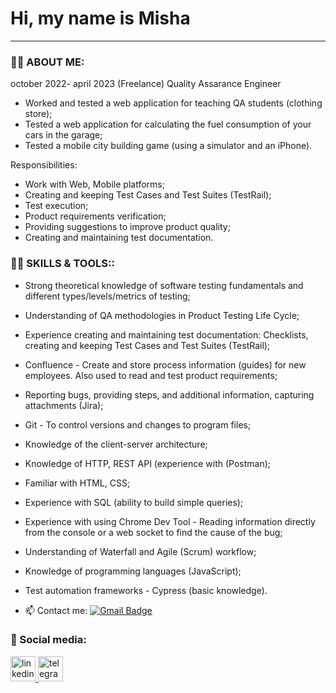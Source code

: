 # Hi, my name is Misha
---
### :man_technologist: ABOUT ME:

october 2022- april 2023 (Freelance) Quality Assarance Engineer

- Worked and tested a web application for teaching QA students (clothing store);
- Tested a web application for calculating the fuel consumption of your cars in the garage;
- Tested a mobile city building game (using a simulator and an iPhone).

Responsibilities:
- Work with Web, Mobile platforms;
- Creating and keeping Test Cases and Test Suites (TestRail);
- Test execution;
- Product requirements verification;
- Providing suggestions to improve product quality;
- Creating and maintaining test documentation.

### :man_technologist: SKILLS & TOOLS::
- Strong theoretical knowledge of software testing fundamentals and
different types/levels/metrics of testing;
- Understanding of QA methodologies in Product Testing Life Cycle;
- Experience creating and maintaining test documentation: Checklists,
creating and keeping Test Cases and Test Suites (TestRail);
- Confluence - Create and store process information (guides) for new
employees. Also used to read and test product requirements;
- Reporting bugs, providing steps, and additional information,
capturing attachments (Jira);
- Git - To control versions and changes to program files;
- Knowledge of the client-server architecture;
- Knowledge of HTTP, REST API (experience with (Postman);
- Familiar with HTML, CSS;
- Experience with SQL (ability to build simple queries);
- Experience with using Chrome Dev Tool - Reading information
directly from the console or a web socket to find the cause of the
bug;
- Understanding of Waterfall and Agile (Scrum) workflow;
- Knowledge of programming languages (JavaScript);
- Test automation frameworks - Cypress (basic knowledge).

- :mailbox: Contact me: [![Gmail Badge](https://img.shields.io/badge/-Gmail-red?style=flat&logo=Gmail&logoColor=white)](mailto:alexeyf08@gmail.com)

### 🤝 Social media:
  <div id="badges">
    <a href="https://www.linkedin.com/in/"https://www.linkedin.com/in/misha-p/" target="_blank">
      <img src="https://cdn-icons-png.flaticon.com/512/2504/2504799.png" width="40" height="40" alt="linkedin" />
    </a>
  <a href="https://t.me/MishaMost1" target="_blank">
      <img src="https://cdn-icons-png.flaticon.com/512/2111/2111646.png" width="40" height="40" alt="telegram group" />
    </a>
